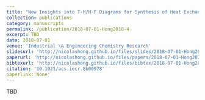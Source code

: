 ```yaml
---
title: "New Insights into T-H/H-F Diagrams for Synthesis of Heat Exchanger Networks inside Heat Integrated Water Allocation Networks"
collection: publications
category: manuscripts
permalink: /publication/2018-07-01-Hong2018-4
excerpt: TBD
date: 2018-07-01
venue: 'Industrial \& Engineering Chemistry Research'
slidesurl: 'http://nicolashong.github.io/files/slides/2018-07-01-Hong2018-4.pdf'
paperurl: 'http://nicolashong.github.io/files/papers/2018-07-01-Hong2018-4.pdf'
bibtexurl: 'http://nicolashong.github.io/files/bibtex/2018-07-01-Hong2018-4.bib'
citation: '10.1021/acs.iecr.8b00978'
paperlink:'None'
---
```


TBD
